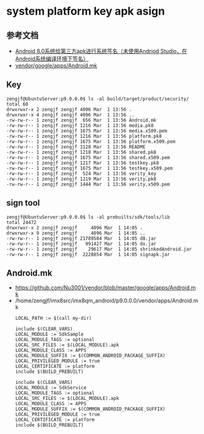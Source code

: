 # system platform key apk asign

## 参考文档

* [Android 8.0系统给第三方apk进行系统签名（未使用Andriod Studio，在Android系统编译环境下签名）](https://blog.csdn.net/sinat_24946363/article/details/79934086)
* [vendor/google/apps/Android.mk](https://github.com/Nu3001/vendor/blob/master/google/apps/Android.mk)


## Key

```
zengjf@UbuntuServer:p9.0.0.0$ ls -al build/target/product/security/
total 60
drwxrwxr-x 2 zengjf zengjf 4096 Mar  1 13:56 .
drwxrwxr-x 4 zengjf zengjf 4096 Mar  1 13:56 ..
-rw-rw-r-- 1 zengjf zengjf  656 Mar  1 13:56 Android.mk
-rw-rw-r-- 1 zengjf zengjf 1216 Mar  1 13:56 media.pk8
-rw-rw-r-- 1 zengjf zengjf 1675 Mar  1 13:56 media.x509.pem
-rw-rw-r-- 1 zengjf zengjf 1216 Mar  1 13:56 platform.pk8
-rw-rw-r-- 1 zengjf zengjf 1675 Mar  1 13:56 platform.x509.pem
-rw-rw-r-- 1 zengjf zengjf 3128 Mar  1 13:56 README
-rw-rw-r-- 1 zengjf zengjf 1218 Mar  1 13:56 shared.pk8
-rw-rw-r-- 1 zengjf zengjf 1675 Mar  1 13:56 shared.x509.pem
-rw-rw-r-- 1 zengjf zengjf 1217 Mar  1 13:56 testkey.pk8
-rw-rw-r-- 1 zengjf zengjf 1675 Mar  1 13:56 testkey.x509.pem
-rw-rw-r-- 1 zengjf zengjf  524 Mar  1 13:56 verity_key
-rw-rw-r-- 1 zengjf zengjf 1219 Mar  1 13:56 verity.pk8
-rw-rw-r-- 1 zengjf zengjf 1444 Mar  1 13:56 verity.x509.pem
```

## sign tool

```
zengjf@UbuntuServer:p9.0.0.0$ ls -al prebuilts/sdk/tools/lib
total 24472
drwxrwxr-x 2 zengjf zengjf     4096 Mar  1 14:05 .
drwxrwxr-x 9 zengjf zengjf     4096 Mar  1 14:05 ..
-rw-rw-r-- 1 zengjf zengjf 21789584 Mar  1 14:05 d8.jar
-rw-rw-r-- 1 zengjf zengjf   991427 Mar  1 14:05 dx.jar
-rw-rw-r-- 1 zengjf zengjf    29617 Mar  1 14:05 shrinkedAndroid.jar
-rw-rw-r-- 1 zengjf zengjf  2228854 Mar  1 14:05 signapk.jar
```

## Android.mk

* https://github.com/Nu3001/vendor/blob/master/google/apps/Android.mk
* /home/zengjf/imx8src/imx8qm_android/p9.0.0.0/vendor/apps/Android.mk
  ```
  LOCAL_PATH := $(call my-dir)
  
  include $(CLEAR_VARS)
  LOCAL_MODULE := SdkSample
  LOCAL_MODULE_TAGS := optional
  LOCAL_SRC_FILES := $(LOCAL_MODULE).apk
  LOCAL_MODULE_CLASS := APPS
  LOCAL_MODULE_SUFFIX := $(COMMON_ANDROID_PACKAGE_SUFFIX)
  LOCAL_PRIVILEGED_MODULE := true
  LOCAL_CERTIFICATE := platform
  include $(BUILD_PREBUILT)
  
  include $(CLEAR_VARS)
  LOCAL_MODULE := SdkService
  LOCAL_MODULE_TAGS := optional
  LOCAL_SRC_FILES := $(LOCAL_MODULE).apk
  LOCAL_MODULE_CLASS := APPS
  LOCAL_MODULE_SUFFIX := $(COMMON_ANDROID_PACKAGE_SUFFIX)
  LOCAL_PRIVILEGED_MODULE := true
  LOCAL_CERTIFICATE := platform
  include $(BUILD_PREBUILT)
  ```